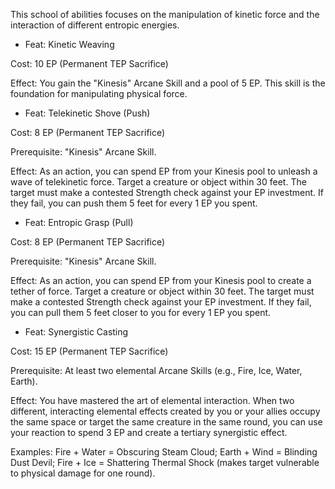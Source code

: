 This school of abilities focuses on the manipulation of kinetic force and the interaction of different entropic energies.

- Feat: Kinetic Weaving

Cost: 10 EP (Permanent TEP Sacrifice)

Effect: You gain the "Kinesis" Arcane Skill and a pool of 5 EP. This skill is the foundation for manipulating physical force.

- Feat: Telekinetic Shove (Push)

Cost: 8 EP (Permanent TEP Sacrifice)

Prerequisite: "Kinesis" Arcane Skill.

Effect: As an action, you can spend EP from your Kinesis pool to unleash a wave of telekinetic force. Target a creature or object within 30 feet. The target must make a contested Strength check against your EP investment. If they fail, you can push them 5 feet for every 1 EP you spent.

- Feat: Entropic Grasp (Pull)

Cost: 8 EP (Permanent TEP Sacrifice)

Prerequisite: "Kinesis" Arcane Skill.

Effect: As an action, you can spend EP from your Kinesis pool to create a tether of force. Target a creature or object within 30 feet. The target must make a contested Strength check against your EP investment. If they fail, you can pull them 5 feet closer to you for every 1 EP you spent.

- Feat: Synergistic Casting

Cost: 15 EP (Permanent TEP Sacrifice)

Prerequisite: At least two elemental Arcane Skills (e.g., Fire, Ice, Water, Earth).

Effect: You have mastered the art of elemental interaction. When two different, interacting elemental effects created by you or your allies occupy the same space or target the same creature in the same round, you can use your reaction to spend 3 EP and create a tertiary synergistic effect.

Examples: Fire + Water = Obscuring Steam Cloud; Earth + Wind = Blinding Dust Devil; Fire + Ice = Shattering Thermal Shock (makes target vulnerable to physical damage for one round).